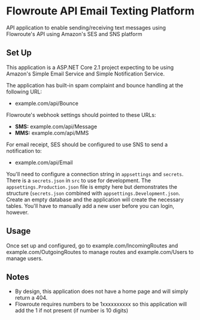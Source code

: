 # Flowroute API Email Texting Platform
API application to enable sending/receiving text messages using Flowroute's API using Amazon's SES and SNS platform

## Set Up
This application is a ASP.NET Core 2.1 project expecting to be using Amazon's Simple Email Service and Simple Notification Service.

The application has built-in spam complaint and bounce handling at the following URL:

- example.com/api/Bounce

Flowroute's webhook settings should pointed to these URLs:

- **SMS:** example.com/api/Message
- **MMS:** example.com/api/MMS

For email receipt, SES should be configured to use SNS to send a notification to:

- example.com/api/Email

You'll need to configure a connection string in `appsettings` and `secrets`. There is a `secrets.json` in `src` to use for development. The `appsettings.Production.json` file is empty here but demonstrates the structure (`secrets.json` combined with `appsettings.Development.json`. Create an empty database and the application will create the necessary tables. You'll have to manually add a new user before you can login, however.

## Usage
Once set up and configured, go to example.com/IncomingRoutes and example.com/OutgoingRoutes to manage routes and example.com/Users to manage users.

## Notes
- By design, this application does not have a home page and will simply return a 404.
- Flowroute requires numbers to be 1xxxxxxxxxx so this application will add the 1 if not present (if number is 10 digits)